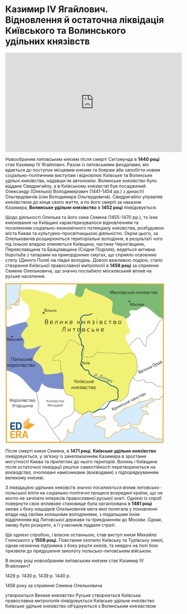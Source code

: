 # Казимир IV Ягайлович. Відновлення й остаточна ліквідація Київського та Волинського удільних князівств

<div class="fluidMedia">
<iframe align="center" width="560" height="315" src="https://www.youtube.com/embed/bqJoo-nhlYk" frameborder="0" allowfullscreen></iframe>
</div>
<div class="popup">
</div>

<p>Новообраним литовським князем після смерті Сигізмунда в <b>1440 році</b> стає Казимир IV Ягайлович. Разом із литовськими феодалами, він вдається до поступок місцевим князям та боярам аби запобігти новим соціально-політичним виступам і відновлює Київське та Волинське удільні князівства, надавши їм автономію. Волинське князівство було віддане Свидригайлу, а в Київському князівстві був посаджений Олександр (Олелько) Володимирович (1441-1454 рр.) з династії Ольгердовичів (син Володимира Ольгердовича). Свидригайло управляв князівством до кінця свого життя, а по його смерті за наказом Казимира, <b>Волинське удільне князівство</b> в <b>1452 році</b> ліквідовується. </p>
<p>Щодо діяльності Олелька та його сина Семена (1455-1470 рр.), то їхнє князювання на Київщині характеризувалося відновленням та посиленням соціально-економічного потенціалу князівства, розбудовою міста Києва та культурно-просвітницькою діяльністю. Окрім цього, за Олельковичів розширюються територіальні володіння, в результаті чого під їхньою владою опиняється Київщина, частина Чернігівщини, Переяславщина та Брацлавщина (Східне Поділля); ведеться активна боротьба з татарами на прикордонних смугах, що сприяло освоєнню степу (Дикого Поля) на півдні володінь. Доволі важливою подією, стало створення Київської православної митрополії в <b>1458 році</b> за сприяння Семене Олельковича, що значно послабило московський вплив на руське населення.</p>

<div align="center">
<img class="image" src="images/5_2.5.png" width="550px"/>
</div>

<p>Після смерті князя Семена, в <b>1471 році</b>, <b>Київське удільне князівство</b> ліквідовується, у зв’язку із занепокоєнням Казимира в зростанні могутності Києва та прилеглих до нього територій. Волинь і Київщина після остаточної ліквідації решток самостійності перетворюються на <i>воєводства</i>, очолювані намісниками (воєводами) з підпорядкуванням великому князеві. </p>
<p>З ліквідацією удільних князівств значно посилюється вплив литовсько-польської еліти на соціально-політичні процеси всередині країни, що не могло не зачіпати інтересів православної руської знаті. Однією із спроб повернути своє впливове становище була організована в <b>1481 році</b> змова з боку <i>нащадків Олельковичів</i> мета якої полягала у поновленні влади над своїми колишніми володіннями, з подальшим їхнім відділенням від Литовської держави та приєднанням до Москви. Однак, змову було розкрито, а її учасників піддали страті.</p>
<p>Ще однією спробою, і власне останньою, став виступ <i>князя Михайла Глинського</i> у <b>1508 році</b>. Повстання охопило Київську та Турівську землі, однак незначна підтримка з боку решти князів, та невдачі на полі бою призвели до придушення заколоту польсько-литовським військом.</p>

<quiz>
<question>
	<p>В якому році новообраним литовським князем стає Казимир IV Ягайлович?</p>
        <answer>1429 р.</answer>
	<answer>1430 р.</answer>
        <answer>1439 р.</answer>
	<answer correct>1440 р.</answer>
</question>

<question>
	<p>1458 року за сприяння Семена Олельковича</p>
        <answer>утворюється Велике князівство Руське</answer>
	<answer correct>створюється Київська православна митрополія</answer>
        <answer>ліквідовується Київське удільне князівство</answer>
	<answer>Київське удільне князівство об’єднуються з Волинським князівством</answer>
</question>
</quiz>